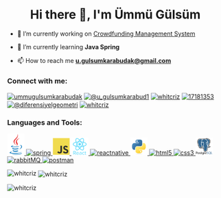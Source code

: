 
<h1 align="center">Hi there 👋, I'm Ümmü Gülsüm</h1>

- 🔭 I’m currently working on [Crowdfunding Management System](https://github.com/whitcriz/Patika-PayCore-Java-Spring-Bootcamp-Crowdfunding-Management-System)

- 🌱 I’m currently learning **Java Spring**

- 📫 How to reach me **u.gulsumkarabudak@gmail.com**


<h3 align="left">Connect with me:</h3>
<p align="left">
<a href="https://linkedin.com/in/ummugulsumkarabudak" target="_blank"><img align="center" src="https://raw.githubusercontent.com/rahuldkjain/github-profile-readme-generator/master/src/images/icons/Social/linked-in-alt.svg" alt="ummugulsumkarabudak" height="30" width="40" /></a>
<a href="https://www.hackerrank.com/@u_gulsumkarabud1" target="_blank"><img align="center" src="https://raw.githubusercontent.com/rahuldkjain/github-profile-readme-generator/master/src/images/icons/Social/hackerrank.svg" alt="@u_gulsumkarabud1" height="30" width="40" /></a>
<a href="https://dev.to/whitcriz" target="_blank"><img align="center" src="https://raw.githubusercontent.com/rahuldkjain/github-profile-readme-generator/master/src/images/icons/Social/devto.svg" alt="whitcriz" height="30" width="40" /></a>
<a href="https://stackoverflow.com/users/17181353" target="_blank"><img align="center" src="https://raw.githubusercontent.com/rahuldkjain/github-profile-readme-generator/master/src/images/icons/Social/stack-overflow.svg" alt="17181353" height="30" width="40" /></a>
<a href="https://medium.com/@diferensiyelgeometri" target="_blank"><img align="center" src="https://raw.githubusercontent.com/rahuldkjain/github-profile-readme-generator/master/src/images/icons/Social/medium.svg" alt="@diferensiyelgeometri" height="30" width="40" /></a>
<a href="https://www.leetcode.com/whitcriz" target="_blank"><img align="center" src="https://raw.githubusercontent.com/rahuldkjain/github-profile-readme-generator/master/src/images/icons/Social/leet-code.svg" alt="whitcriz" height="30" width="40" /></a>
</p>

<h3 align="left">Languages and Tools:</h3>

<p align="left"> 
<a href="https://www.java.com" target="_blank" rel="noreferrer"> <img src="https://raw.githubusercontent.com/devicons/devicon/master/icons/java/java-original.svg" alt="java" width="40" height="50"/> </a> 
<a href="https://spring.io/" target="_blank" rel="noreferrer"> <img src="https://www.apollo-formation.com/wp-content/uploads/spring-300x293.png" alt="spring" width="40" height="40"/4 </a> 
<a href="https://developer.mozilla.org/en-US/docs/Web/JavaScript" target="_blank" rel="noreferrer"> <img src="https://raw.githubusercontent.com/devicons/devicon/master/icons/javascript/javascript-original.svg" alt="javascript" width="40" height="40"/> </a>
<a href="https://reactjs.org/" target="_blank" rel="noreferrer"> <img src="https://raw.githubusercontent.com/devicons/devicon/master/icons/react/react-original-wordmark.svg" alt="react" width="40" height="40"/> </a>
<a href="https://reactnative.dev/" target="_blank" rel="noreferrer"> <img src="https://tse3.mm.bing.net/th?id=OIP.CzDK7cTTWf2VNuuPvsqcUAHaEj&pid=Api" alt="reactnative" width="70" height="45"/> </a> 
<a href="https://www.python.org" target="_blank" rel="noreferrer"> <img src="https://raw.githubusercontent.com/devicons/devicon/master/icons/python/python-original.svg" alt="python" width="40" height="40"/> </a> 
<a href="https://www.w3.org/html/" target="_blank" rel="noreferrer"> <img src="https://tse4.mm.bing.net/th?id=OIP.yoU6dIBrWrT17ccEvQu7OQHaHa&pid=Api" alt="html5" width="40" height="40"/> </a> 
<a href="https://www.w3schools.com/css/" target="_blank" rel="noreferrer"> <img src="https://tse2.mm.bing.net/th?id=OIP.BQgBwwtpQRyQKyaTkycBkQHaHa&pid=Api" alt="css3" width="40" height="40"/> </a>
<a href="https://www.postgresql.org" target="_blank" rel="noreferrer"> <img src="https://raw.githubusercontent.com/devicons/devicon/master/icons/postgresql/postgresql-original-wordmark.svg" alt="postgresql" width="40" height="40"/> </a>
<a href="https://www.rabbitmq.com" target="_blank" rel="noreferrer"> <img src="https://www.vectorlogo.zone/logos/rabbitmq/rabbitmq-icon.svg" alt="rabbitMQ" width="40" height="40"/> </a> 
<a href="https://postman.com" target="_blank" rel="noreferrer"> <img src="https://tse1.explicit.bing.net/th?id=OIP.TSYkzzNU-MdIIlEnxuZpGQHaHa&pid=Api" alt="postman" width="40" height="40"/> </a>
</p>


<p><img align="left" src="https://github-readme-stats.vercel.app/api/top-langs?username=whitcriz&show_icons=true&locale=en&layout=compact" alt="whitcriz" /></p>

<p>&nbsp;<img align="center" src="https://github-readme-stats.vercel.app/api?username=whitcriz&show_icons=true&locale=en" alt="whitcriz" /></p>

<p><img align="center" src="https://github-readme-streak-stats.herokuapp.com/?user=whitcriz&" alt="whitcriz" /></p>

